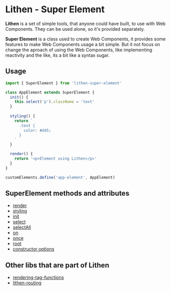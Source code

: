 # Lithen - Super Element

**Lithen** is a set of simple tools, that anyone could have built, to use with Web Components. They can be used alone, so it's provided separately.

**Super Element** is a class used to create Web Components, it provides some features to make Web Components usage a bit simple. But it not focus on change the aproach of using the Web Components, like implementing reactivity and the like, its a bit like a syntax sugar.

## Usage
```ts
import { SuperElement } from 'lithen-super-element'

class AppElement extends SuperElement {
  init() {
    this.select('p').className = 'text'
  }
  
  styling() {
    return `
      .text {
        color: #d45;
      }
    `
  }

  render() {
    return '<p>Element using Lithen</p>'
  }
}

customElements.define('app-element', AppElement)
```

## SuperElement methods and attributes
- [render](./docs/render.md)
- [styling](./docs/styling.md)
- [init](./docs/init.md)
- [select](./docs/select.md)
- [selectAll](./docs/selectAll.md)
- [on](./docs/on.md)
- [once](./docs/once.md)
- [root]()
- [constructor options]()


## Other libs that are part of Lithen
- [rendering-tag-functions](https://www.npmjs.com/package/rendering-tag-functions)
- [lithen-routing](https://www.npmjs.com/package/lithen-router)
